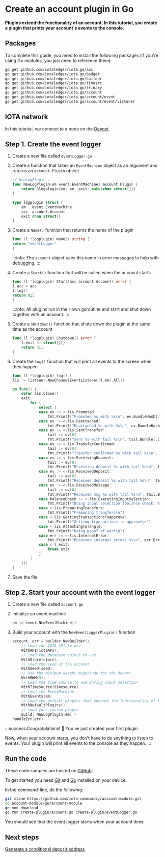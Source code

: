 # Create an account plugin in Go

**Plugins extend the functionality of an account. In this tutorial, you create a plugin that prints your account's events to the console.**

## Packages

To complete this guide, you need to install the following packages (if you're using Go modules, you just need to reference them):

```bash
go get github.com/iotaledger/iota.go/api
go get github.com/iotaledger/iota.go/badger
go get github.com/iotaledger/iota.go/builder
go get github.com/iotaledger/iota.go/timesrc
go get github.com/iotaledger/iota.go/trinary
go get github.com/iotaledger/iota.go/account
go get github.com/iotaledger/iota.go/account/event
go get github.com/iotaledger/iota.go/account/event/listener
```

## IOTA network

In this tutorial, we connect to a node on the [Devnet](root://getting-started/0.1/network/iota-networks.md#devnet).

## Step 1. Create the event logger

1. Create a new file called `eventLogger.go`

2. Create a function that takes an `EventMachine` object as an argument and returns an `account.Plugin` object

    ```go
    // NewLogPlugin ...
    func NewLogPlugin(em event.EventMachine) account.Plugin {
        return &logplugin{em: em, exit: make(chan struct{})}
    }

    type logplugin struct {
        em   event.EventMachine
        acc  account.Account
        exit chan struct{}
    }
    ```

4. Create a `Name()` function that returns the name of the plugin

    ```go
    func (l *logplugin) Name() string {
	return "eventLogger"
    }  
    ```

    :::info:
    The `account` object uses this name in error messages to help with debugging.
    :::

5. Create a `Start()` function that will be called when the account starts

    ```go
    func (l *logplugin) Start(acc account.Account) error {
	l.acc = acc
	l.log()
	return nil
    }
    ```

    :::info:
    All plugins run in their own goroutine and start and shut down together with an account.
    :::

6. Create a `Shutdown()` function that shuts down the plugin at the same time as the account

    ```go
    func (l *logplugin) Shutdown() error {
        l.exit <- struct{}{}
        return nil
    }
    ```

7. Create the `log()` function that will print all events to the screen when they happen

    ```go
    func (l *logplugin) log() {
	lis := listener.NewChannelEventListener(l.em).All()

	go func() {
		defer lis.Close()
	    exit:
            for {
                select {
                case ev := <-lis.Promoted:
                    fmt.Printf("Promoted %s with %s\n", ev.BundleHash[:10], ev.PromotionTailTxHash)
                case ev := <-lis.Reattached:
                    fmt.Printf("Reattached %s with %s\n", ev.BundleHash[:10], ev.ReattachmentTailTxHash)
                case ev := <-lis.SentTransfer:
                    tail := ev[0]
                    fmt.Printf("Sent %s with tail %s\n", tail.Bundle[:10], tail.Hash)
                case ev := <-lis.TransferConfirmed:
                    tail := ev[0]
                    fmt.Printf("Transfer confirmed %s with tail %s\n", tail.Bundle[:10], tail.Hash)
                case ev := <-lis.ReceivingDeposit:
                    tail := ev[0]
                    fmt.Printf("Receiving deposit %s with tail %s\n", tail.Bundle[:10], tail.Hash)
                case ev := <-lis.ReceivedDeposit:
                    tail := ev[0]
                    fmt.Printf("Received deposit %s with tail %s\n", tail.Bundle[:10], tail.Hash)
                case ev := <-lis.ReceivedMessage:
                    tail := ev[0]
                    fmt.Printf("Received msg %s with tail %s\n", tail.Bundle[:10], tail.Hash)
                case balanceCheck := <-lis.ExecutingInputSelection:
                    fmt.Printf("Doing input selection (balance check: %v) \n", balanceCheck)
                case <-lis.PreparingTransfers:
                    fmt.Printf("Preparing transfers\n")
                case <-lis.GettingTransactionsToApprove:
                    fmt.Printf("Getting transactions to approve\n")
                case <-lis.AttachingToTangle:
                    fmt.Printf("Doing proof of work\n")
                case err := <-lis.InternalError:
                    fmt.Printf("Received internal error: %s\n", err.Error())
                case <-l.exit:
                    break exit
                }
            }
        }()
    }
    ```

8. Save the file

## Step 2. Start your account with the event logger

1. Create a new file called `account.go`

2. Initialize an event machine

    ```go
    em := event.NewEventMachine()
    ```

3. Build your account with the `NewEventLoggerPlugin()` function

    ```go
    account, err = builder.NewBuilder().
        // Load the IOTA API to use
        WithAPI(iotaAPI).
        // Load the database onject to use
        WithStore(store).
        // Load the seed of the account
        WithSeed(seed).
        // Use the minimum weight magnitude for the Devnet
        WithMWM(9).
        // Load the time source to use during input selection
        WithTimeSource(timesource).
        // Load the EventMachine
        WithEvents(em)
        // Load the default plugins that enhance the functionality of the account
        WithDefaultPlugins().
        // Load your custom plugin
		Build( NewLogPlugin(em) )
    handleErr(err)
    ```

:::success:Congratulations! :tada:
You've just created your first plugin.

Now, when your account starts, you don't have to do anything to listen to events. Your plugin will print all events to the console as they happen.
:::

## Run the code

These code samples are hosted on [GitHub](https://github.com/iota-community/account-module).

To get started you need [Git](https://git-scm.com/book/en/v2/Getting-Started-Installing-Git) and [Go](https://golang.org/doc/install) installed on your device.

In the command-line, do the following:

```bash
git clone https://github.com/iota-community/account-module.git
cd account-module/go/account-module
go mod download
go run create-plugin/account.go create-plugin/eventLogger.go
```
You should see that the event logger starts when your account does.

## Next steps

[Generate a conditional deposit address](../go/generate-cda.md).
